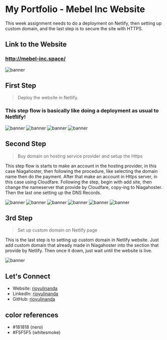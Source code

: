 # My Portfolio - Mebel Inc Website

This week assignment needs to do a deployment on Netlify, then setting up custom domain, and the last step is to secure the site with HTTPS.

## Link to the Website

### <strong>http://mebel-inc.space/</strong>

![banner](./assets/screenshot-website.png)

## First Step

> Deploy the website in Netlify.

### This step flow is basically like doing a deployment as usual to Netflify!

![banner](<./assets/screenshots/1st%20Step%20(1).png>)
![banner](<./assets/screenshots/1st%20Step%20(2).png>)
![banner](<./assets/screenshots/1st%20Step%20(3).png>)
![banner](<./assets/screenshots/1st%20Step%20(4).png>)

## Second Step

> Buy domain on hosting service provider and setup the Https

<p>This step flow is starts to make an account in the hosting provider, in this case Niagahoster, then following the procedure, like selecting the domain name then do the payment. After that make an account in Https server, in this case using Cloudfare. Following the step, begin with add site, then change the nameserver that provide by Cloudfare, copy-ing to Niagahoster. Then the last one setting up the DNS Records.</p>

![banner](<./assets/screenshots/2nd Step (1).png>)
![banner](<./assets/screenshots/2nd Step (2).png>)
![banner](<./assets/screenshots/2nd Step (3).png>)
![banner](<./assets/screenshots/2nd Step (4).png>)
![banner](<./assets/screenshots/2nd Step (5).png>)
![banner](<./assets/screenshots/2nd Step (6).png>)

## 3rd Step

> Set up custom domain on Netlify page

<p>This is the last step is to setting up custom domain in Netlify website. Just add custom domain that already made in Niagahoster into the section that provide by Netlify. Then once it down, just wait until the website is live.</p>

![banner](<./assets/screenshots/3rd Step (1).png>)

## Let's Connect

- Website: [rioyulinanda](https://riyul.netlify.app)
- LinkedIn: [rioyulinanda](https://id.linkedin.com/in/rio-y-kurniawan-55293172)
- GitHub: [rioyulinanda](https://github.com/rioyulinanda)

## color references

- #181818 (nero)
- #F5F5F5 (whitesmoke)

